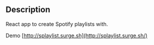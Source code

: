 ## Description

React app to create Spotify playlists with.

Demo [http://splaylist.surge.sh](http://splaylist.surge.sh/) 

